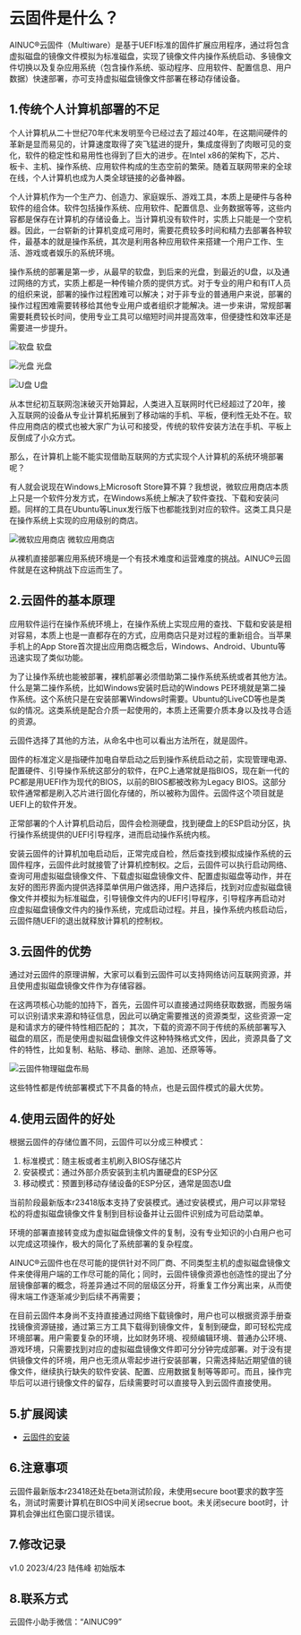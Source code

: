 # 云固件是什么？

AINUC®️云固件（Multiware）是基于UEFI标准的固件扩展应用程序，通过将包含虚拟磁盘的镜像文件模拟为标准磁盘，实现了镜像文件内操作系统启动、多镜像文件切换以及复杂应用系统（包含操作系统、驱动程序、应用软件、配置信息、用户数据）快速部署，亦可支持虚拟磁盘镜像文件部署在移动存储设备。

## 1.传统个人计算机部署的不足

个人计算机从二十世纪70年代末发明至今已经过去了超过40年，在这期间硬件的革新是显而易见的，计算速度取得了突飞猛进的提升，集成度得到了肉眼可见的变化，软件的稳定性和易用性也得到了巨大的进步。在Intel x86的架构下，芯片、板卡、主机、操作系统、应用软件构成的生态空前的繁荣。随着互联网带来的全球在线，个人计算机也成为人类全球链接的必备神器。

个人计算机作为一个生产力、创造力、家庭娱乐、游戏工具，本质上是硬件与各种软件的组合体。软件包括操作系统、应用软件、配置信息、业务数据等等，这些内容都是保存在计算机的存储设备上。当计算机没有软件时，实质上只能是一个空机器。因此，一台崭新的计算机变成可用时，需要花费较多时间和精力去部署各种软件，最基本的就是操作系统，其次是利用各种应用软件来搭建一个用户工作、生活、游戏或者娱乐的系统环境。

操作系统的部署是第一步，从最早的软盘，到后来的光盘，到最近的U盘，以及通过网络的方式，实质上都是一种传输介质的提供方式。对于专业的用户和有IT人员的组织来说，部署的操作过程困难可以解决；对于非专业的普通用户来说，部署的操作过程困难需要转移给其他专业用户或者组织才能解决。进一步来讲，常规部署需要耗费较长时间，使用专业工具可以缩短时间并提高效率，但便捷性和效率还是需要进一步提升。

![软盘](images/diskette.png)
软盘

![光盘](images/cd.png)
光盘

![U盘](images/flash-disk.png)
U盘

从本世纪初互联网泡沫破灭开始算起，人类进入互联网时代已经超过了20年，接入互联网的设备从专业计算机拓展到了移动端的手机、平板，便利性无处不在。软件应用商店的模式也被大家广为认可和接受，传统的软件安装方法在手机、平板上反倒成了小众方式。

那么，在计算机上能不能实现借助互联网的方式实现个人计算机的系统环境部署呢？

有人就会说现在Windows上Microsoft Store算不算？我想说，微软应用商店本质上只是一个软件分发方式，在Windows系统上解决了软件查找、下载和安装问题。同样的工具在Ubuntu等Linux发行版下也都能找到对应的软件。这类工具只是在操作系统上实现的应用级别的商店。

![微软应用商店](images/microsoft-store.png)
微软应用商店

从裸机直接部署应用系统环境是一个有技术难度和运营难度的挑战。AINUC®️云固件就是在这种挑战下应运而生了。

## 2.云固件的基本原理

应用软件运行在操作系统环境上，在操作系统上实现应用的查找、下载和安装是相对容易，本质上也是一直都存在的方式，应用商店只是对过程的重新组合。当苹果手机上的App Store首次提出应用商店概念后，Windows、Android、Ubuntu等迅速实现了类似功能。

为了让操作系统也能被部署，裸机部署必须借助第二操作系统系统或者其他方法。什么是第二操作系统，比如Windows安装时启动的Windows PE环境就是第二操作系统。这个系统只是在安装部署Windows时需要。Ubuntu的LiveCD等也是类似的情况。这类系统是配合介质一起使用的，本质上还需要介质本身以及找寻合适的资源。

云固件选择了其他的方法，从命名中也可以看出方法所在，就是固件。

固件的标准定义是指硬件加电自举启动之后到操作系统启动之前，实现管理电源、配置硬件、引导操作系统这部分的软件，在PC上通常就是指BIOS，现在新一代的PC都是用UEFI作为现代的BIOS，以前的BIOS都被改称为Legacy BIOS。这部分软件通常都是刷入芯片进行固化存储的，所以被称为固件。云固件这个项目就是UEFI上的软件开发。

正常部署的个人计算机启动后，固件会检测硬盘，找到硬盘上的ESP启动分区，执行操作系统提供的UEFI引导程序，进而启动操作系统内核。

安装云固件的计算机加电启动后，正常完成自检，然后查找到模拟成操作系统的云固件程序，云固件此时就接管了计算机控制权。之后，云固件可以执行启动网络、查询可用虚拟磁盘镜像文件、下载虚拟磁盘镜像文件、配置虚拟磁盘等动作，并在友好的图形界面内提供选择菜单供用户做选择，用户选择后，找到对应虚拟磁盘镜像文件并模拟为标准磁盘，引导镜像文件内的UEFI引导程序，引导程序再启动对应虚拟磁盘镜像文件内的操作系统，完成启动过程。并且，操作系统内核启动后，云固件随UEFI的退出就释放计算机的控制权。

## 3.云固件的优势

通过对云固件的原理讲解，大家可以看到云固件可以支持网络访问互联网资源，并且使用虚拟磁盘镜像文件作为存储容器。

在这两项核心功能的加持下，首先，云固件可以直接通过网络获取数据，而服务端可以识别请求来源和特征信息，因此可以确定需要推送的资源类型，这些资源一定是和请求方的硬件特性相匹配的；
其次，下载的资源不同于传统的系统部署写入磁盘的扇区，而是使用虚拟磁盘镜像文件这种特殊格式文件，因此，资源具备了文件的特性，比如复制、粘贴、移动、删除、追加、还原等等。

![云固件物理磁盘布局](images/mw-disk-arch.png)

这些特性都是传统部署模式下不具备的特点，也是云固件模式的最大优势。

## 4.使用云固件的好处

根据云固件的存储位置不同，云固件可以分成三种模式：

1. 标准模式：随主板或者主机刷入BIOS存储芯片
1. 安装模式：通过外部介质安装到主机内置硬盘的ESP分区
1. 移动模式：预置到移动存储设备的ESP分区，通常是固态U盘

当前阶段最新版本r23418版本支持了安装模式。通过安装模式，用户可以非常轻松的将虚拟磁盘镜像文件复制到目标设备并让云固件识别成为可启动菜单。

环境的部署直接转变成为虚拟磁盘镜像文件的复制，没有专业知识的小白用户也可以完成这项操作，极大的简化了系统部署的复杂程度。

AINUC®️云固件也在尽可能的提供针对不同厂商、不同类型主机的虚拟磁盘镜像文件来使得用户端的工作尽可能的简化；同时，云固件镜像资源也创造性的提出了分层镜像部署的概念，将差异通过不同的层级区分开，将重复工作分离出来，从而使得末端工作逐渐减少到后续不再需要；

在目前云固件本身尚不支持直接通过网络下载镜像时，用户也可以根据资源手册查找镜像资源链接，通过第三方工具下载得到镜像文件，复制到硬盘，即可轻松完成环境部署。用户需要复杂的环境，比如财务环境、视频编辑环境、普通办公环境、游戏环境，只需要找到对应的虚拟磁盘镜像文件即可分分钟完成部署。对于没有提供镜像文件的环境，用户也无须从零起步进行安装部署，只需选择贴近期望值的镜像文件，继续执行缺失的软件安装、配置、应用数据复制等等即可。而且，操作完毕后可以进行镜像文件的留存，后续需要时可以直接导入到云固件直接使用。

## 5.扩展阅读

- [云固件的安装](INSTALL.md)

## 6.注意事项

云固件最新版本r23418还处在beta测试阶段，未使用secure boot要求的数字签名，测试时需要计算机在BIOS中间关闭secrue boot。未关闭secure boot时，计算机会弹出红色窗口提示错误。

## 7.修改记录

v1.0 2023/4/23 陆伟峰 初始版本

## 8.联系方式

云固件小助手微信：“AINUC99”
